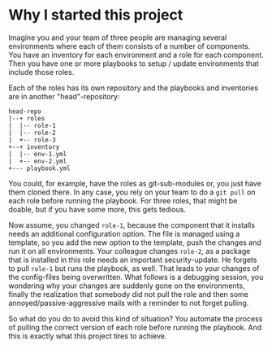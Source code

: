 Why I started this project
==========================

Imagine you and your team of three people are managing several environments where each of them consists of a number of components.  
You have an inventory for each environment and a role for each component. Then you have one or more playbooks to setup / update environments that include those roles.

Each of the roles has its own repository and the playbooks and inventories are in another "head"-repository:

```
head-repo
|--+ roles
|  |-- role-1
|  |-- role-2
|  +-- role-3
+--+ inventory
|  |-- env-1.yml
|  +-- env-2.yml
+--- playbook.yml
```

You could, for example, have the roles as git-sub-modules or, you just have them cloned there. In any case, you rely on your team to do a `git pull` on each role before running the playbook. For three roles, that might be doable, but if you have some more, this gets tedious.

Now assume, you changed `role-1`, because the component that it installs needs an additional configuration option. The file is managed using a template, so you add the new option to the template, push the changes and run it on all environments. Your colleague changes `role-2`, as a package that is installed in this role needs an important security-update. He forgets to pull `role-1` but runs the playbook, as well. That leads to your changes of the config-files being overwritten. What follows is a debugging session, you wondering why your changes are suddenly gone on the environments, finally the realization that somebody did not pull the role and then some annoyed/passive-aggressive mails with a reminder to not forget pulling.

So what do you do to avoid this kind of situation? You automate the process of pulling the correct version of each role before running the playbook. And this is exactly what this project tires to achieve.
